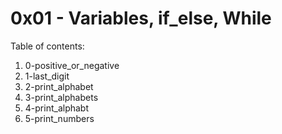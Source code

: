 # 0x01 - Variables, if_else, While
Table of contents:
1. 0-positive_or_negative
2. 1-last_digit
3. 2-print_alphabet
4. 3-print_alphabets
5. 4-print_alphabt
6. 5-print_numbers

